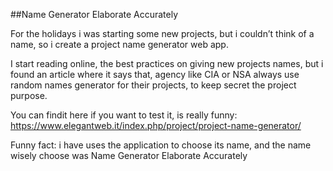 ##Name Generator Elaborate Accurately

For the holidays i was starting some new projects, but i couldn’t think of a name, so i create a project name generator web app.

I start reading online, the best practices on giving new projects names, 
but i found an article where it says that, agency like CIA or NSA always use random names generator for their projects, 
to keep secret the project purpose.

You can findit here if you want to test it, is really funny:
https://www.elegantweb.it/index.php/project/project-name-generator/

Funny fact: i have uses the application to choose its name, and the name wisely choose was Name Generator Elaborate Accurately